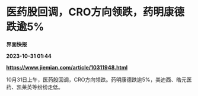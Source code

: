 # 医药股回调，CRO方向领跌，药明康德跌逾5%
**界面快报**

**2023-10-31 01:44**

**https://www.jiemian.com/article/10311948.html**

10月31日上午，医药股回调，CRO方向领跌。药明康德跌逾5%，美迪西、皓元医药、凯莱英等纷纷走低。